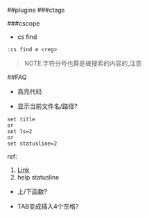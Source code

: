 





##plugins
###ctags


###cscope
* cs find
```
:cs find e <reg>
```
> NOTE:字符分号也算是被搜索的内容的,注意

##FAQ
* 高亮代码


* 显示当前文件名/路径?
```
set title
or
set ls=2
or
set statusline=2
``` 
ref:
1. [Link](http://stackoverflow.com/questions/10488717/how-can-i-permanently-display-the-path-of-the-current-file-in-vim)
2. help statusline

* 上/下函数?


* TAB变成插入4个空格?